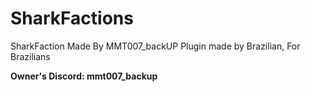 # SharkFactions
SharkFaction Made By MMT007_backUP
Plugin made by Brazilian, For Brazilians


**Owner's Discord: mmt007_backup**
